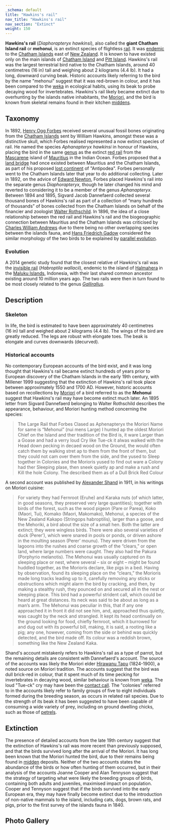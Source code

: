 ```yaml
---
_schema: default
title: "Hawkins's rail"
nav_title: "Hawkins's rail"
nav_section: "Extinct"
weight: 150
---
```

                                   



 

**Hawkins's rail** (_Diaphorapteryx hawkinsi_), also called the **giant Chatham Island rail** or **mehonui**, is an extinct species of flightless [rail](https://en.wikipedia.org/wiki/Rail_(bird)). It was [endemic](https://en.wikipedia.org/wiki/Endemic_(ecology)) to the [Chatham Islands](https://en.wikipedia.org/wiki/Chatham_Islands) east of [New Zealand](https://en.wikipedia.org/wiki/New_Zealand). It is known to have existed only on the main islands of [Chatham Island](https://en.wikipedia.org/wiki/Chatham_Island) and [Pitt Island](https://en.wikipedia.org/wiki/Pitt_Island). Hawkins's rail was the largest terrestrial bird native to the Chatham Islands, around 40 centimetres (16 in) tall and weighing about 2 kilograms (4.4 lb). It had a long, downward curving beak. Historic accounts likely referring to the bird by the name "mehonui" suggest that it was red-brown in colour, and it has been compared to the [weka](https://en.wikipedia.org/wiki/Weka) in ecological habits, using its beak to probe decaying wood for invertebrates. Hawkins's rail likely became extinct due to overhunting by the islands native inhabitants, the [Moriori](https://en.wikipedia.org/wiki/Moriori), and the bird is known from skeletal remains found in their kitchen [middens](https://en.wikipedia.org/wiki/Midden).

Taxonomy
------------

In 1892, [Henry Ogg Forbes](https://en.wikipedia.org/wiki/Henry_Ogg_Forbes) received several unusual fossil bones originating from the [Chatham Islands](https://en.wikipedia.org/wiki/Chatham_Islands) sent by William Hawkins, amongst these was a distinctive skull, which Forbes realised represented a now extinct species of rail. He named the species _Aphanapteryx hawkinsi_ in honour of Hawkins, placing the bird in the same [genus](https://en.wikipedia.org/wiki/Genus) as the extinct [red rail](https://en.wikipedia.org/wiki/Red_rail) from the [Mascarene](https://en.wikipedia.org/wiki/Mascarene_Islands) island of [Mauritius](https://en.wikipedia.org/wiki/Mauritius) in the Indian Ocean. Forbes proposed that a [land bridge](https://en.wikipedia.org/wiki/Land_bridge) had once existed between Mauritius and the Chatham Islands, as part of his proposed [lost continent](https://en.wikipedia.org/wiki/Lost_continent) of "Antipodea". Forbes personally went to the Chatham Islands later that year to do additional collecting. Later in 1892, on the advice of [Edward Newton](https://en.wikipedia.org/wiki/Edward_Newton), Forbes placed Hawkins's rail into the separate genus _Diaphorapteryx,_ though he later changed his mind and reverted to considering it to be a member of the genus _Aphanapteryx_. Between 1894 and 1895, Sigvard Jacob Dannefaerd collected several thousand bones of Hawkins's rail as part of a collection of “many hundreds of thousands” of bones collected from the Chatham Islands on behalf of the financier and zoologist [Walter Rothschild](https://en.wikipedia.org/wiki/Walter_Rothschild,_2nd_Baron_Rothschild). In 1896, the idea of a close relationship between the red rail and Hawkins's rail and the biogeographic connection between Mauritius and the Chatham Islands was criticised by [Charles William Andrews](https://en.wikipedia.org/wiki/Charles_William_Andrews) due to there being no other overlapping species between the islands fauna, and [Hans Friedrich Gadow](https://en.wikipedia.org/wiki/Hans_Friedrich_Gadow) considered the similar morphology of the two birds to be explained by [parallel evolution](https://en.wikipedia.org/wiki/Parallel_evolution).

### Evolution

A 2014 genetic study found that the closest relative of Hawkins's rail was the [invisible rail](https://en.wikipedia.org/wiki/Invisible_rail) (_Habroptila wallacii_), endemic to the island of [Halmahera](https://en.wikipedia.org/wiki/Halmahera) in the [Maluku Islands](https://en.wikipedia.org/wiki/Maluku_Islands), Indonesia, with their last shared common ancestor existing around 10 million years ago. The two rails were then in turn found to be most closely related to the genus _[Gallirallus](https://en.wikipedia.org/wiki/Gallirallus)_.

Description
---------------

### Skeleton

In life, the bird is estimated to have been approximately 40 centimetres (16 in) tall and weighed about 2 kilograms (4.4 lb). The wings of the bird are greatly reduced. The legs are robust with elongate toes. The beak is elongate and curves downwards (decurved).

### Historical accounts

No contemporary European accounts of the bird exist, and it was long thought that Hawkins's rail became extinct hundreds of years prior to European discovery of the Chatham Islands in the early 19th century, with Millener 1999 suggesting that the extinction of Hawkins's rail took place between approximately 1550 and 1700 AD. However, historic accounts based on recollections by [Moriori](https://en.wikipedia.org/wiki/Moriori) of a bird referred to as the **Mehonui** suggest that Hawkins's rail may have become extinct much later. An 1895 letter from Sigvard Dannefaerd belonging to Walter Rothschild describes the appearance, behaviour, and Moriori hunting method concerning the species:

> The Large Rail that Forbes Clased as Aphenapteryx the Moriori Name for same is “Mehonui” (nui mens Large) I hunted ap the oldest Moriori Chief on the Island and ther tradition of the Bird is, it ware Larger than a Goase and had a verry loud Cry like Tue-ck it alwas walked with the Head down pecking in decaed wood on the Ground, the would often catch them by walking stret ap to them from the front of them, but they could not cam over them from the side, and the yused to Sleep together in Colonies and the Morioris yused to find out ware a Colony had ther Sleeping plase, then sneek quietly ap and make a rush and Kill the hole Colony. The described them as of a Dull Brick Red Colour

A second account was published by [Alexander Shand](https://en.wikipedia.org/wiki/Alexander_Shand_(ethnologist)) in 1911, in his writings on Moriori cuisine:

> For variety they had Fernroot (Eruhe) and Karaka nuts (of which latter, in good seasons, they preserved very large quantities); together with birds of the forest, such as the wood pigeon (Pare or Parea), Koko (Maori, Tui), Komako (Maori, Makomako), Mehonui, a species of the New Zealand Kakapo (Stringops habroptilis), larger than a goose, and the Mehoriki, a bird about the size of a small hen. Both the latter are extinct; they were wingless birds. There were also several varieties of duck (Perer’), which were snared in pools or ponds, or driven ashore in the moulting season (Perer’ mounu). They were driven from the lagoons into the rushes and coarse growth of the “clears,” or open land, where large numbers were caught. They also had the Pakura (Porphyrio melanotis). The Mehonui was usually captured on its sleeping place or nest, where several – six or eight – might be found huddled together, as the Morioris declare, like pigs in a bed. Having by observation, found its sleeping place on the “clears,” the Morioris made long tracks leading up to it, carefully removing any sticks or obstructions which might alarm the bird by cracking, and then, by making a stealthy rush, they pounced on and secured all in the nest or sleeping place. This bird had a powerful strident call, which could be heard at great distances. Its neck was said to be about as long as a man’s arm. The Mehonui was peculiar in this, that if any one approached it in front it did not see him, and, approached thus quietly, was caught by the neck and strangled. It kept its head continually on the ground looking for food, chiefly fernroot, which it burrowed for and dug out with its powerful bill, making, it is said, a rooting like a pig; any one, however, coming from the side or behind was quickly detected, and the bird made off. Its colour was a reddish brown, something like the New Zealand Kaka.

Shand's account mistakenly refers to Hawkins's rail as a type of parrot, but the remaining details are consistent with Dannefaerd's account. The source of the accounts was likely the Moriori elder [Hirawanu Tapu](https://en.wikipedia.org/wiki/Hirawanu_Tapu) (1824-1900), a noted source on Moriori tradition. The accounts suggest that the bird was dull brick-red in colour, that it spent much of its time pecking for invertebrates in decaying wood, similar behaviour is known from [weka](https://en.wikipedia.org/wiki/Weka). The loud "Tue-ck" cry may have been the [contact call](https://en.wikipedia.org/wiki/Contact_call). The "colonies" referred to in the accounts likely refer to family groups of five to eight individuals formed during the breeding season, as occurs in related rail species. Due to the strength of its beak it has been suggested to have been capable of consuming a wide variety of prey, including on ground dwelling chicks, such as those of [petrels](https://en.wikipedia.org/wiki/Petrel).

Extinction
--------------

The presence of detailed accounts from the late 19th century suggest that the extinction of Hawkins's rail was more recent than previously supposed, and that the birds survived long after the arrival of the Moriori. It has long been known that the Moriori hunted the bird, due to their remains being found in [midden](https://en.wikipedia.org/wiki/Midden) deposits. Neither of the two accounts states the abundance of the birds or how often hunting of them occurred, but in their analysis of the accounts Joanne Cooper and Alan Tennyson suggest that the strategy of targeting what were likely the breeding groups of birds, containing both adults and juveniles, maximised impact on population. Cooper and Tennyson suggest that if the birds survived into the early European era, they may have finally become extinct due to the introduction of non-native mammals to the island, including cats, dogs, brown rats, and pigs, prior to the first survey of the islands fauna in 1840.

Photo Gallery
-----------------

